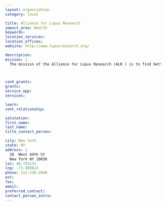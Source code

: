 ```yaml
---
layout: organization
category: local

title: Alliance for Lupus Research
impact_area: Health
keywords: 
location_services: 
location_offices: 
website: http://www.lupusresearch.org/‎

description: 
mission: |
  The mission of the Alliance for Lupus Research (ALR ) is to find better treatments and ultimately prevent and cure systemic lupus erythematosus (SLE or lupus), a debilitating autoimmune disease, by supporting medical research.

  

cash_grants: 
grants: 
service_opp: 
services: 

learn: 
cont_relationship: 

salutation: 
first_name: 
last_name: 
title_contact_person: 

city: New York
state: NY
address: |
  28  West 44th St     
  New York NY 10036
lat: 40.755133
lng: -73.980813
phone: 212-218-2840
ext: 
fax: 
email: 
preferred_contact: 
contact_person_intro: 
---
```

